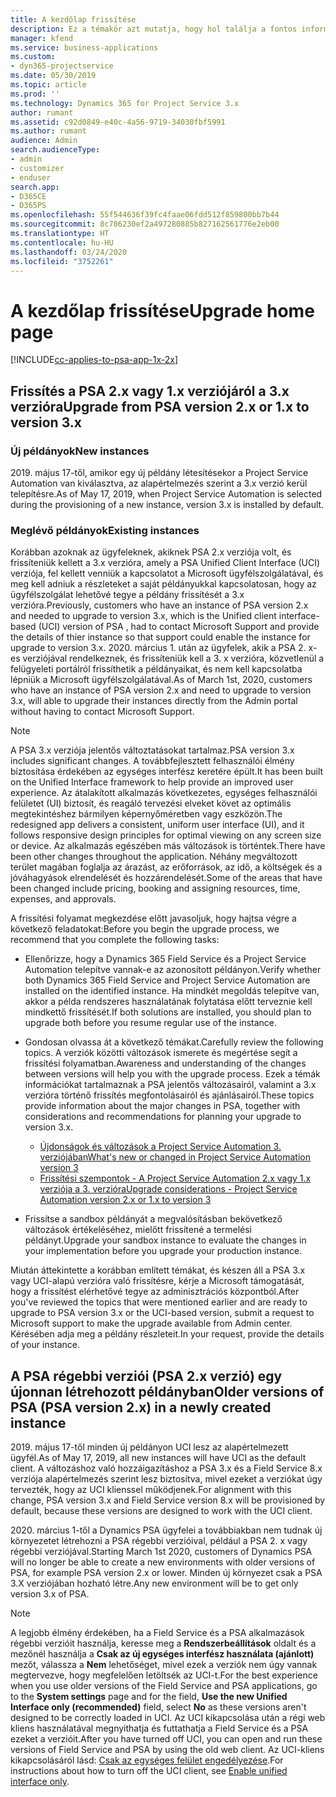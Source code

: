 ```yaml
---
title: A kezdőlap frissítése
description: Ez a témakör azt mutatja, hogy hol találja a fontos információkat az új és módosult funkciókról a Dynamics 365 Project Service Automation rendszerben, és a folyamatot a legújabb verzióra történő frissítéshez.
manager: kfend
ms.service: business-applications
ms.custom:
- dyn365-projectservice
ms.date: 05/30/2019
ms.topic: article
ms.prod: ''
ms.technology: Dynamics 365 for Project Service 3.x
author: rumant
ms.assetid: c92d0849-e40c-4a56-9719-34030fbf5991
ms.author: rumant
audience: Admin
search.audienceType:
- admin
- customizer
- enduser
search.app:
- D365CE
- D365PS
ms.openlocfilehash: 55f544636f39fc4faae06fdd512f859800bb7b44
ms.sourcegitcommit: 8c786230ef2a497280885b827162561776e2eb00
ms.translationtype: HT
ms.contentlocale: hu-HU
ms.lasthandoff: 03/24/2020
ms.locfileid: "3752261"
---
```

# <a name="upgrade-home-page"></a><span data-ttu-id="31c8a-103">A kezdőlap frissítése</span><span class="sxs-lookup"><span data-stu-id="31c8a-103">Upgrade home page</span></span>

[!INCLUDE[cc-applies-to-psa-app-1x-2x](../includes/cc-applies-to-psa-app-1x-2x.md)]

## <a name="upgrade-from-psa-version-2x-or-1x-to-version-3x"></a><span data-ttu-id="31c8a-104">Frissítés a PSA 2.x vagy 1.x verziójáról a 3.x verzióra</span><span class="sxs-lookup"><span data-stu-id="31c8a-104">Upgrade from PSA version 2.x or 1.x to version 3.x</span></span>

### <a name="new-instances"></a><span data-ttu-id="31c8a-105">Új példányok</span><span class="sxs-lookup"><span data-stu-id="31c8a-105">New instances</span></span>

<span data-ttu-id="31c8a-106">2019. május 17-től, amikor egy új példány létesítésekor a Project Service Automation van kiválasztva, az alapértelmezés szerint a 3.x verzió kerül telepítésre.</span><span class="sxs-lookup"><span data-stu-id="31c8a-106">As of May 17, 2019, when Project Service Automation is selected during the provisioning of a new instance, version 3.x is installed by default.</span></span>

### <a name="existing-instances"></a><span data-ttu-id="31c8a-107">Meglévő példányok</span><span class="sxs-lookup"><span data-stu-id="31c8a-107">Existing instances</span></span>

<span data-ttu-id="31c8a-108">Korábban azoknak az ügyfeleknek, akiknek PSA 2.x verziója volt, és frissíteniük kellett a 3.x verzióra, amely a PSA Unified Client Interface (UCI) verziója, fel kellett venniük a kapcsolatot a Microsoft ügyfélszolgálatával, és meg kell adniuk a részleteket a saját példányukkal kapcsolatosan, hogy az ügyfélszolgálat lehetővé tegye a példány frissítését a 3.x verzióra.</span><span class="sxs-lookup"><span data-stu-id="31c8a-108">Previously, customers who have an instance of PSA version 2.x and needed to upgrade to version 3.x, which is the Unified client interface-based (UCI) version of PSA , had to contact Microsoft Support and provide the details of thier instance so that support could enable the instance for upgrade to version 3.x.</span></span> <span data-ttu-id="31c8a-109">2020. március 1. után az ügyfelek, akik a PSA 2. x-es verziójával rendelkeznek, és frissíteniük kell a 3. x verzióra, közvetlenül a felügyeleti portálról frissíthetik a példányaikat, és nem kell kapcsolatba lépniük a Microsoft ügyfélszolgálatával.</span><span class="sxs-lookup"><span data-stu-id="31c8a-109">As of March 1st, 2020, customers who have an instance of PSA version 2.x and need to upgrade to version 3.x, will able to upgrade their instances directly from the Admin portal without having to contact Microsoft Support.</span></span>  

> [!NOTE]
> <span data-ttu-id="31c8a-110">A PSA 3.x verziója jelentős változtatásokat tartalmaz.</span><span class="sxs-lookup"><span data-stu-id="31c8a-110">PSA version 3.x includes significant changes.</span></span> <span data-ttu-id="31c8a-111">A továbbfejlesztett felhasználói élmény biztosítása érdekében az egységes interfész keretére épült.</span><span class="sxs-lookup"><span data-stu-id="31c8a-111">It has been built on the Unified Interface framework to help provide an improved user experience.</span></span> <span data-ttu-id="31c8a-112">Az átalakított alkalmazás következetes, egységes felhasználói felületet (UI) biztosít, és reagáló tervezési elveket követ az optimális megtekintéshez bármilyen képernyőméretben vagy eszközön.</span><span class="sxs-lookup"><span data-stu-id="31c8a-112">The redesigned app delivers a consistent, uniform user interface (UI), and it follows responsive design principles for optimal viewing on any screen size or device.</span></span> <span data-ttu-id="31c8a-113">Az alkalmazás egészében más változások is történtek.</span><span class="sxs-lookup"><span data-stu-id="31c8a-113">There have been other changes throughout the application.</span></span> <span data-ttu-id="31c8a-114">Néhány megváltozott terület magában foglalja az árazást, az erőforrások, az idő, a költségek és a jóváhagyások elrendelését és hozzárendelését.</span><span class="sxs-lookup"><span data-stu-id="31c8a-114">Some of the areas that have been changed include pricing, booking and assigning resources, time, expenses, and approvals.</span></span>

<span data-ttu-id="31c8a-115">A frissítési folyamat megkezdése előtt javasoljuk, hogy hajtsa végre a következő feladatokat:</span><span class="sxs-lookup"><span data-stu-id="31c8a-115">Before you begin the upgrade process, we recommend that you complete the following tasks:</span></span>

- <span data-ttu-id="31c8a-116">Ellenőrizze, hogy a Dynamics 365 Field Service és a Project Service Automation telepítve vannak-e az azonosított példányon.</span><span class="sxs-lookup"><span data-stu-id="31c8a-116">Verify whether both Dynamics 365 Field Service and Project Service Automation are installed on the identified instance.</span></span> <span data-ttu-id="31c8a-117">Ha mindkét megoldás telepítve van, akkor a példa rendszeres használatának folytatása előtt terveznie kell mindkettő frissítését.</span><span class="sxs-lookup"><span data-stu-id="31c8a-117">If both solutions are installed, you should plan to upgrade both before you resume regular use of the instance.</span></span>
- <span data-ttu-id="31c8a-118">Gondosan olvassa át a következő témákat.</span><span class="sxs-lookup"><span data-stu-id="31c8a-118">Carefully review the following topics.</span></span> <span data-ttu-id="31c8a-119">A verziók közötti változások ismerete és megértése segít a frissítési folyamatban.</span><span class="sxs-lookup"><span data-stu-id="31c8a-119">Awareness and understanding of the changes between versions will help you with the upgrade process.</span></span> <span data-ttu-id="31c8a-120">Ezek a témák információkat tartalmaznak a PSA jelentős változásairól, valamint a 3.x verzióra történő frissítés megfontolásairól és ajánlásairól.</span><span class="sxs-lookup"><span data-stu-id="31c8a-120">These topics provide information about the major changes in PSA, together with considerations and recommendations for planning your upgrade to version 3.x.</span></span>

    - [<span data-ttu-id="31c8a-121">Újdonságok és változások a Project Service Automation 3. verziójában</span><span class="sxs-lookup"><span data-stu-id="31c8a-121">What's new or changed in Project Service Automation version 3</span></span>](whats-new-changed-v3.md)
    - [<span data-ttu-id="31c8a-122">Frissítési szempontok - A Project Service Automation 2.x vagy 1.x verziója a 3. verzióra</span><span class="sxs-lookup"><span data-stu-id="31c8a-122">Upgrade considerations - Project Service Automation version 2.x or 1.x to version 3</span></span>](upgrade-v3.md)

- <span data-ttu-id="31c8a-123">Frissítse a sandbox példányát a megvalósításban bekövetkező változások értékeléséhez, mielőtt frissítené a termelési példányt.</span><span class="sxs-lookup"><span data-stu-id="31c8a-123">Upgrade your sandbox instance to evaluate the changes in your implementation before you upgrade your production instance.</span></span>

<span data-ttu-id="31c8a-124">Miután áttekintette a korábban említett témákat, és készen áll a PSA 3.x vagy UCI-alapú verzióra való frissítésre, kérje a Microsoft támogatását, hogy a frissítést elérhetővé tegye az adminisztrációs központból.</span><span class="sxs-lookup"><span data-stu-id="31c8a-124">After you've reviewed the topics that were mentioned earlier and are ready to upgrade to PSA version 3.x or the UCI-based version, submit a request to Microsoft support to make the upgrade available from Admin center.</span></span> <span data-ttu-id="31c8a-125">Kérésében adja meg a példány részleteit.</span><span class="sxs-lookup"><span data-stu-id="31c8a-125">In your request, provide the details of your instance.</span></span>

## <a name="older-versions-of-psa-psa-version-2x-in-a-newly-created-instance"></a><span data-ttu-id="31c8a-126">A PSA régebbi verziói (PSA 2.x verzió) egy újonnan létrehozott példányban</span><span class="sxs-lookup"><span data-stu-id="31c8a-126">Older versions of PSA (PSA version 2.x) in a newly created instance</span></span>

<span data-ttu-id="31c8a-127">2019. május 17-től minden új példányon UCI lesz az alapértelmezett ügyfél.</span><span class="sxs-lookup"><span data-stu-id="31c8a-127">As of May 17, 2019, all new instances will have UCI as the default client.</span></span> <span data-ttu-id="31c8a-128">A változáshoz való hozzáigazításhoz a PSA 3.x és a Field Service 8.x verziója alapértelmezés szerint lesz biztosítva, mivel ezeket a verziókat úgy tervezték, hogy az UCI klienssel működjenek.</span><span class="sxs-lookup"><span data-stu-id="31c8a-128">For alignment with this change, PSA version 3.x and Field Service version 8.x will be provisioned by default, because these versions are designed to work with the UCI client.</span></span>

<span data-ttu-id="31c8a-129">2020. március 1-től a Dynamics PSA ügyfelei a továbbiakban nem tudnak új környezetet létrehozni a PSA régebbi verzióival, például a PSA 2. x vagy régebbi verziójával.</span><span class="sxs-lookup"><span data-stu-id="31c8a-129">Starting March 1st 2020, customers of Dynamics PSA will no longer be able to create a new environments with older versions of PSA, for example PSA version 2.x or lower.</span></span> <span data-ttu-id="31c8a-130">Minden új környezet csak a PSA 3.X verziójában hozható létre.</span><span class="sxs-lookup"><span data-stu-id="31c8a-130">Any new environment will be to get only version 3.x of PSA.</span></span>

> [!NOTE]
> <span data-ttu-id="31c8a-131">A legjobb élmény érdekében, ha a Field Service és a PSA alkalmazások régebbi verzióit használja, keresse meg a **Rendszerbeállítások** oldalt és a mezőnél használja a **Csak az új egységes interfész használata (ajánlott)** mezőt, válassza a **Nem** lehetőséget, mivel ezek a verziók nem úgy vannak megtervezve, hogy megfelelően letöltsék az UCI-t.</span><span class="sxs-lookup"><span data-stu-id="31c8a-131">For the best experience when you use older versions of the Field Service and PSA applications, go to the **System settings** page and for the field, **Use the new Unified Interface only (recommended)** field, select **No** as these versions aren't designed to be correctly loaded in UCI.</span></span> <span data-ttu-id="31c8a-132">Az UCI kikapcsolása után a régi web kliens használatával megnyithatja és futtathatja a Field Service és a PSA ezeket a verzióit.</span><span class="sxs-lookup"><span data-stu-id="31c8a-132">After you have turned off UCI, you can open and run these versions of Field Service and PSA by using the old web client.</span></span> <span data-ttu-id="31c8a-133">Az UCI-kliens kikapcsolásáról lásd: [Csak az egységes felület engedélyezése](../admin/enable-unified-interface-only.md).</span><span class="sxs-lookup"><span data-stu-id="31c8a-133">For instructions about how to turn off the UCI client, see [Enable unified interface only](../admin/enable-unified-interface-only.md).</span></span>
